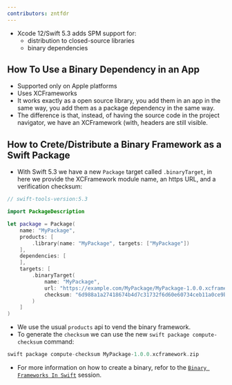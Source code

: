 ```yaml
---
contributors: zntfdr
---
```


- Xcode 12/Swift 5.3 adds SPM support for:
  - distribution to closed-source libraries 
  - binary dependencies

## How To Use a Binary Dependency in an App

- Supported only on Apple platforms
- Uses XCFrameworks
- It works exactly as a open source library, you add them in an app in the same way, you add them as a package dependency in the same way. 
- The difference is that, instead, of having the source code in the project navigator, we have an XCFramework (with, headers are still visible.

## How to Crete/Distribute a Binary Framework as a Swift Package

- With Swift 5.3 we have a new `Package` target called `.binaryTarget`, in here we provide the XCFramework module name, an https URL, and a verification checksum:

```swift
// swift-tools-version:5.3

import PackageDescription

let package = Package(
    name: "MyPackage",
    products: [
        .library(name: "MyPackage", targets: ["MyPackage"])
    ],
    dependencies: [
    ],
    targets: [
        .binaryTarget(
            name: "MyPackage",
            url: "https://example.com/MyPackage/MyPackage-1.0.0.xcframework.zip",
            checksum: "6d988a1a27418674b4d7c31732f6d60e60734ceb11a0ce9b54d1871918d9c194"
        )
    ]
)
```

- We use the usual `products` api to vend the binary framework.
- To generate the `checksum` we can use the new `swift package compute-checksum` command:

```swift
swift package compute-checksum MyPackage-1.0.0.xcframework.zip
```

- For more information on how to create a binary, refor to the [`Binary Frameworks In Swift`][19-446] session.

[19-446]: ../../wwdc19/416/